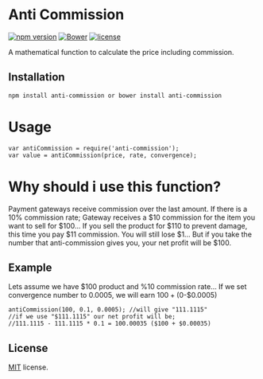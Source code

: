 # Anti Commission
[![npm version](https://badge.fury.io/js/anti-commission.svg)](https://badge.fury.io/js/anti-commission) 
[![Bower](https://img.shields.io/bower/v/anti-commission.svg)]()
[![license](https://img.shields.io/github/license/mashape/apistatus.svg)]()

A mathematical function to calculate the price including commission.

## Installation
```
npm install anti-commission or bower install anti-commission
```
# Usage
```
var antiCommission = require('anti-commission');
var value = antiCommission(price, rate, convergence);
```
# Why should i use this function?
Payment gateways receive commission over the last amount. If there is a 10% commission rate; Gateway receives a $10 commission for the item you want to sell for $100...
If you sell the product for $110 to prevent damage, this time you pay $11 commission. You will still lose $1...
But if you take the number that anti-commission gives you, your net profit will be $100.
## Example
Lets assume we have $100 product and %10 commission rate...
If we set convergence number to 0.0005, we will earn $100 + ($0-$0.0005)
```
antiCommission(100, 0.1, 0.0005); //will give "111.1115"
//if we use "$111.1115" our net profit will be;
//111.1115 - 111.1115 * 0.1 = 100.00035 ($100 + $0.00035)
```
## License
[MIT](LICENSE) license.


